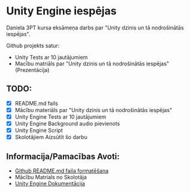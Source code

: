 # Unity Engine iespējas

Daniela 3PT kursa eksāmeņa darbs par "Unity dzinis un tā nodrošinātās iespējas".

Github projekts satur:
- Unity Tests ar 10 jautājumiem
- Macību matriāls par "Unity dzinis un tā nodrošinātās iespējas" (Prezentācija)

## TODO:
- [x] README.md fails
- [x] Mācību materiāls par "Unity dzinis un tā nodrošinātās iespējas"
- [x] Unity Engine Tests ar 10 jautājumiem
- [x] Unity Engine Background audio pievienots 
- [x] Unity Engine Script
- [x] Skolotājiem Aizsūtīt šo darbu

## Informacija/Pamacības Avoti:

- [Github README.md faila formatēšana](https://docs.github.com/en/get-started/writing-on-github/getting-started-with-writing-and-formatting-on-github/basic-writing-and-formatting-syntax)
- Mācību Matrials no Skolotāja
- [Unity Engine Dokumentācija ](https://docs.unity3d.com/Manual/index.html)
